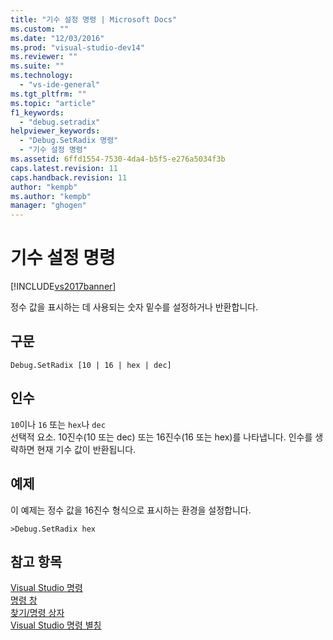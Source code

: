 ```yaml
---
title: "기수 설정 명령 | Microsoft Docs"
ms.custom: ""
ms.date: "12/03/2016"
ms.prod: "visual-studio-dev14"
ms.reviewer: ""
ms.suite: ""
ms.technology: 
  - "vs-ide-general"
ms.tgt_pltfrm: ""
ms.topic: "article"
f1_keywords: 
  - "debug.setradix"
helpviewer_keywords: 
  - "Debug.SetRadix 명령"
  - "기수 설정 명령"
ms.assetid: 6ffd1554-7530-4da4-b5f5-e276a5034f3b
caps.latest.revision: 11
caps.handback.revision: 11
author: "kempb"
ms.author: "kempb"
manager: "ghogen"
---
```

# 기수 설정 명령
[!INCLUDE[vs2017banner](../../code-quality/includes/vs2017banner.md)]

정수 값을 표시하는 데 사용되는 숫자 밑수를 설정하거나 반환합니다.  
  
## 구문  
  
```  
Debug.SetRadix [10 | 16 | hex | dec]  
```  
  
## 인수  
 `10`이나 `16` 또는 `hex`나 `dec`  
 선택적 요소.  10진수\(10 또는 dec\) 또는 16진수\(16 또는 hex\)를 나타냅니다.  인수를 생략하면 현재 기수 값이 반환됩니다.  
  
## 예제  
 이 예제는 정수 값을 16진수 형식으로 표시하는 환경을 설정합니다.  
  
```  
>Debug.SetRadix hex  
```  
  
## 참고 항목  
 [Visual Studio 명령](../../ide/reference/visual-studio-commands.md)   
 [명령 창](../../ide/reference/command-window.md)   
 [찾기\/명령 상자](../../ide/find-command-box.md)   
 [Visual Studio 명령 별칭](../../ide/reference/visual-studio-command-aliases.md)